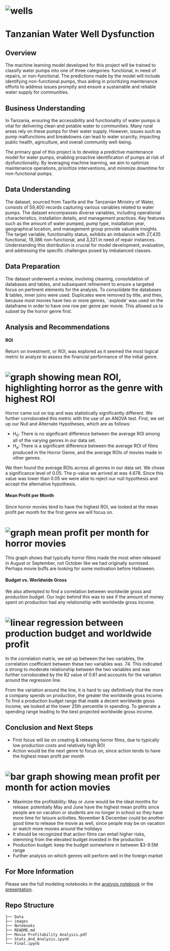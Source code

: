 # ![wells](https://github.com/RigatN/Tanzanian-Water-Well-Dysfunction/tree/main/Images/well2.PNG)

# Tanzanian Water Well Dysfunction

## Overview

The machine learning model developed for this project will be trained to classify water pumps into one of three categories: functional, in need of repairs, or non-functional. The predictions made by the model will include identifying non-functional pumps, thus aiding in prioritizing maintenance efforts to address issues promptly and ensure a sustainable and reliable water supply for communities.

## Business Understanding

In Tanzania, ensuring the accessibility and functionality of water pumps is vital for delivering clean and potable water to communities. Many rural areas rely on these pumps for their water supply. However, issues such as pump malfunctions and breakdowns can lead to water scarcity, impacting public health, agriculture, and overall community well-being.

The primary goal of this project is to develop a predictive maintenance model for water pumps, enabling proactive identification of pumps at risk of dysfunctionality. By leveraging machine learning, we aim to optimize maintenance operations, prioritize interventions, and minimize downtime for non-functional pumps.

## Data Understanding

The dataset, sourced from Taarifa and the Tanzanian Ministry of Water, consists of 59,400 records capturing various variables related to water pumps. The dataset encompasses diverse variables, including operational characteristics, installation details, and management practices. Key features such as the amount of water pumped, pump type, installation year, geographical location, and management group provide valuable insights. The target variable, functionality status, exhibits an imbalance with 27,435 functional, 19,386 non-functional, and 3,321 in need of repair instances. Understanding this distribution is crucial for model development, evaluation, and addressing the specific challenges posed by imbalanced classes.



## Data Preparation

The dataset underwent a review, involving cleaning, consolidation of databases and tables, and subsequent refinement to ensure a targeted focus on pertinent elements for the analysis. To consolidate the databases & tables, inner joins were used. Duplicates were removed by title, and then, because most movies have two or more genres, '.explode' was used on the dataframe in order to have one row per genre per movie. This allowed us to subset by the horror genre first.


## Analysis and Recommendations

#### ROI
Return on investment, or ROI, was explored as it seemed the most logical metric to analyze to assess the financial performance of the initial genre.

# ![graph showing mean ROI, highlighting horror as the genre with highest ROI](https://github.com/RigatN/Winning_Movie_Genres_for_New_Studios/blob/main/Images/Mean_ROI.png)

Horror came out on top and was statistically significantly different. We further corroborated this metric with the use of an ANOVA test. First, we set up our Null and Alternate Hypotheses, which are as follows: 

- H<sub>0</sub>: There is no significant difference between the average ROI among all of the varying genres in our data set.
- H<sub>a</sub>: There is a significant difference between the average ROI of films produced in the Horror Genre, and the average ROIs of movies made in other genres.

We then found the average ROIs across all genres in our data set. We chose a significance level of 0.05. The p-value we arrived at was 4.678. Since this value was lower than 0.05 we were able to reject our null hypothesis and accept the alternative hypothesis. 

#### Mean Profit per Month
Since horror movies tend to have the highest ROI, we looked at the mean profit per month for the first genre we will focus on.

# ![graph mean profit per month for horror movies](https://github.com/RigatN/Winning_Movie_Genres_for_New_Studios/blob/main/Images/Mean_Profit_Horror.jpg)

 This graph shows that typically horror films made the most when released in August or September, not October like we had originally surmised. Perhaps movie buffs are looking for some motivation before Halloween.

#### Budget vs. Worldwide Gross
We also attempted to find a correlation between worldwide gross and production budget. Our logic behind this was to see if the amount of money spent on production had any relationship with worldwide gross income.

# ![linear regression between production budget and worldwide profit](https://github.com/RigatN/Winning_Movie_Genres_for_New_Studios/blob/main/Images/Linear_regression_plot_R2.png)

In the correlation matrix, we set up between the two variables, the correlation coefficient between these two variables was .74. This indicated a strong to moderate relationship between the two variables and was further corroborated by the R2 value of 0.61 and accounts for the variation around the regression line.

From the variation around the line, it is hard to say definitively that the more a company spends on production, the greater the worldwide gross income. To find a production budget range that made a decent worldwide gross income, we looked at the lower 25th percentile in spending. To generate a spending range leading to the best projected worldwide gross income. 

## Conclusion and Next Steps

- First focus will be on creating & releasing horror films, due to typically low production costs and relatively high ROI
- Action would be the next genre to focus on, since action tends to have the highest mean profit per month

# ![bar graph showing mean profit per month for action movies](https://github.com/RigatN/Winning_Movie_Genres_for_New_Studios/blob/main/Images/Mean_Profit_Action.jpg)

- Maximize the profitability: May or June would be the ideal months for release: potentially May and June have the highest mean profits since people are on vacation or students are no longer in school so they have more time for leisure activities. November & December could be another good time to release the movie as well, since people may be on vacation or watch more movies around the holidays
- It should be recognized that action films can entail higher risks, stemming from the elevated budget invested in the production
- Production budget: keep the budget somewhere in between $3-9.5M range
- Further analysis on which genres will perform well in the foreign market

## For More Information

Please see the full modeling notebooks in the [analysis notebook]() or the [presentation]().

## Repo Structure

```
├── Data
├── images
├── Notebooks
├── README.md
├── Movie Profitability Analysis.pdf
├── Stats_And_Analysis.ipynb
└── Final.ipynb
```
